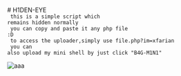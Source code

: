 <bold># H1DEN-EYE</bold><br><code>
this is a simple script which remains hidden normally<br>
you can copy and paste it any php file :D<br>
to access the uploader,simply use file.php?im=xfarian<br>
you can also upload my mini shell by just click "B4G-M1N1"<br>
<br></code>
<img src="https://i.ibb.co/xMS5HSw/aaa.png" alt="aaa" border="0">
